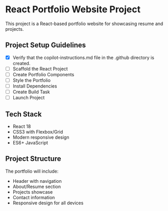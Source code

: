<!-- Use this file to provide workspace-specific custom instructions to Copilot. For more details, visit https://code.visualstudio.com/docs/copilot/copilot-customization#_use-a-githubcopilotinstructionsmd-file -->

# React Portfolio Website Project

This project is a React-based portfolio website for showcasing resume and projects.

## Project Setup Guidelines

- [x] Verify that the copilot-instructions.md file in the .github directory is created.
- [ ] Scaffold the React Project
- [ ] Create Portfolio Components
- [ ] Style the Portfolio
- [ ] Install Dependencies  
- [ ] Create Build Task
- [ ] Launch Project

## Tech Stack
- React 18
- CSS3 with Flexbox/Grid
- Modern responsive design
- ES6+ JavaScript

## Project Structure
The portfolio will include:
- Header with navigation
- About/Resume section
- Projects showcase
- Contact information
- Responsive design for all devices
